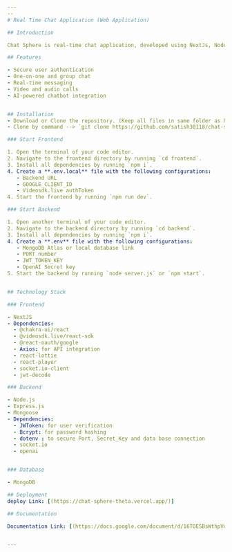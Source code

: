 ```yaml
---
--
# Real Time Chat Application (Web Application)

## Introduction

Chat Sphere is real-time chat application, developed using NextJs, NodeJs and socket.io

## Features

- Secure user authentication
- One-on-one and group chat
- Real-time messaging
- Video and audio calls
- AI-powered chatbot integration


## Installation
- Download or Clone the repository. (Keep all files in same folder as here.)
- Clone by command --> `git clone https://github.com/satish30118/chat-sphere.git`

### Start Frontend

1. Open the terminal of your code editor.
2. Navigate to the frontend directory by running `cd frontend`.
3. Install all dependencies by running `npm i`.
4. Create a **.env.local** file with the following configurations:
   - Backend URL
   - GOOGLE_CLIENT_ID
   - Videosdk.live authToken
4. Start the frontend by running `npm run dev`.

### Start Backend

1. Open another terminal of your code editor.
2. Navigate to the backend directory by running `cd backend`.
3. Install all dependencies by running `npm i`.
4. Create a **.env** file with the following configurations:
   - MongoDB Atlas or local database link
   - PORT number
   - JWT_TOKEN_KEY
   - OpenAI Secret key
5. Start the backend by running `node server.js` or `npm start`.


## Technology Stack

### Frontend

- NextJS
- Dependencies:
  - @chakra-ui/react
  - @videosdk.live/react-sdk
  - @react-oauth/google
  - Axios: for API integration
  - react-lottie
  - react-player
  - socket.io-client
  - jwt-decode

### Backend

- Node.js
- Express.js
- Mongoose
- Dependencies:
  - JWToken: for user verification
  - Bcrypt: for password hashing
  - dotenv : to secure Port, Secret_Key and data base connection
  - socket.io
  - openai


### Database

- MongoDB

## Deployment
deploy Link: [(https://chat-sphere-theta.vercel.app/)]

## Documentation

Documentation Link: [(https://docs.google.com/document/d/16TOESBsWthpVqDGz7-Mnw4Ydm60v_FOQ/edit?usp=sharing&ouid=113073976967163913013&rtpof=true&sd=true)]


---
```

